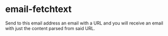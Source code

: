 email-fetchtext
===============

Send to this email address an email with a URL and you will receive an email with just the content parsed from said URL.
